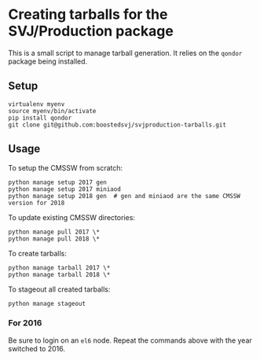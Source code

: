 # Creating tarballs for the SVJ/Production package

This is a small script to manage tarball generation. It relies on the `qondor` package being installed.

## Setup

```
virtualenv myenv
source myenv/bin/activate
pip install qondor
git clone git@github.com:boostedsvj/svjproduction-tarballs.git
```

## Usage

To setup the CMSSW from scratch:

```
python manage setup 2017 gen
python manage setup 2017 miniaod
python manage setup 2018 gen  # gen and miniaod are the same CMSSW version for 2018
```

To update existing CMSSW directories:

```
python manage pull 2017 \*
python manage pull 2018 \*
```

To create tarballs:

```
python manage tarball 2017 \*
python manage tarball 2018 \*
```

To stageout all created tarballs:

```
python manage stageout
```

### For 2016

Be sure to login on an `el6` node. Repeat the commands above with the year switched to 2016.
